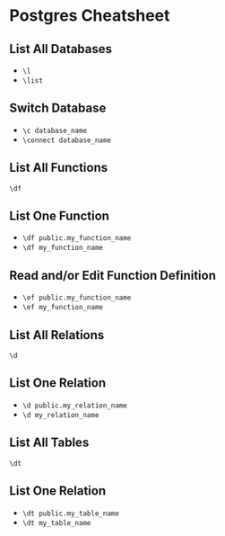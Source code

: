 # Postgres Cheatsheet

## List All Databases
* `\l`
* `\list`

## Switch Database
* `\c database_name`
* `\connect database_name`

## List All Functions
`\df`

## List One Function
* `\df public.my_function_name`
* `\df my_function_name`

## Read and/or Edit Function Definition

* `\ef public.my_function_name`
* `\ef my_function_name`

## List All Relations
`\d`

## List One Relation
* `\d public.my_relation_name`
* `\d my_relation_name`

## List All Tables
`\dt`

## List One Relation
* `\dt public.my_table_name`
* `\dt my_table_name`